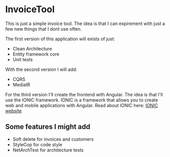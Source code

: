 # InvoiceTool

This is just a simple invoice tool. The idea is that I can expirement with just a few new things that I dont use often. 

The first version of this application will exists of just:
- Clean Architecture
- Entity framework core
- Unit tests

With the second version I will add:
- CQRS 
- MediatR

For the third version I'll create the frontend with Angular. The idea is that I'll use the IONIC framework. IONIC is a framework that allows you to create web and mobile applications with Angular.
Read about IONIC here: <a href="https://ionicframework.com/" target="_blank">IONIC website</a>


## Some features I might add
- Soft delete for invoices and customers
- StyleCop for code style
- NetArchTest for architecture tests